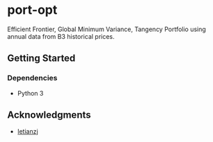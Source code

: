 
# port-opt

Efficient Frontier, Global Minimum Variance, Tangency Portfolio using annual data from B3 historical prices.

## Getting Started

### Dependencies

* Python 3

## Acknowledgments

* [letianzj](https://letianzj.github.io/portfolio-management-one.html)
